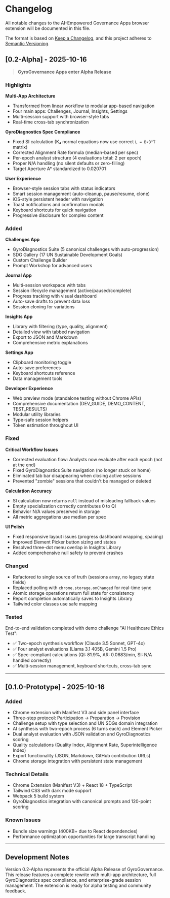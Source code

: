 # Changelog

All notable changes to the AI-Empowered Governance Apps browser extension will be documented in this file.

The format is based on [Keep a Changelog](https://keepachangelog.com/en/1.0.0/),
and this project adheres to [Semantic Versioning](https://semver.org/spec/v2.0.0.html).

## [0.2-Alpha] - 2025-10-16

> **GyroGovernance Apps enter Alpha Release** 

### Highlights

**Multi-App Architecture**
- Transformed from linear workflow to modular app-based navigation
- Four main apps: Challenges, Journal, Insights, Settings
- Multi-session support with browser-style tabs
- Real-time cross-tab synchronization

**GyroDiagnostics Spec Compliance**
- Fixed SI calculation (K₄ normal equations now use correct `L = B×B^T` matrix)
- Corrected Alignment Rate formula (median-based per spec)
- Per-epoch analyst structure (4 evaluations total: 2 per epoch)
- Proper N/A handling (no silent defaults or zero-filling)
- Target Aperture A* standardized to 0.020701

**User Experience**
- Browser-style session tabs with status indicators
- Smart session management (auto-cleanup, pause/resume, clone)
- iOS-style persistent header with navigation
- Toast notifications and confirmation modals
- Keyboard shortcuts for quick navigation
- Progressive disclosure for complex content

### Added

**Challenges App**
- GyroDiagnostics Suite (5 canonical challenges with auto-progression)
- SDG Gallery (17 UN Sustainable Development Goals)
- Custom Challenge Builder
- Prompt Workshop for advanced users

**Journal App**
- Multi-session workspace with tabs
- Session lifecycle management (active/paused/complete)
- Progress tracking with visual dashboard
- Auto-save drafts to prevent data loss
- Session cloning for variations

**Insights App**
- Library with filtering (type, quality, alignment)
- Detailed view with tabbed navigation
- Export to JSON and Markdown
- Comprehensive metric explanations

**Settings App**
- Clipboard monitoring toggle
- Auto-save preferences
- Keyboard shortcuts reference
- Data management tools

**Developer Experience**
- Web preview mode (standalone testing without Chrome APIs)
- Comprehensive documentation (DEV_GUIDE, DEMO_CONTENT, TEST_RESULTS)
- Modular utility libraries
- Type-safe session helpers
- Token estimation throughout UI

### Fixed

**Critical Workflow Issues**
- Corrected evaluation flow: Analysts now evaluate after each epoch (not at the end)
- Fixed GyroDiagnostics Suite navigation (no longer stuck on home)
- Eliminated tab bar disappearing when closing active sessions
- Prevented "zombie" sessions that couldn't be managed or deleted

**Calculation Accuracy**
- SI calculation now returns `null` instead of misleading fallback values
- Empty specialization correctly contributes 0 to QI
- Behavior N/A values preserved in storage
- All metric aggregations use median per spec

**UI Polish**
- Fixed responsive layout issues (progress dashboard wrapping, spacing)
- Improved Element Picker button sizing and states
- Resolved three-dot menu overlap in Insights Library
- Added comprehensive null safety to prevent crashes

### Changed

- Refactored to single source of truth (sessions array, no legacy state fields)
- Replaced polling with `chrome.storage.onChanged` for real-time sync
- Atomic storage operations return full state for consistency
- Report completion automatically saves to Insights Library
- Tailwind color classes use safe mapping

### Tested

End-to-end validation completed with demo challenge "AI Healthcare Ethics Test":
- ✅ Two-epoch synthesis workflow (Claude 3.5 Sonnet, GPT-4o)
- ✅ Four analyst evaluations (Llama 3.1 405B, Gemini 1.5 Pro)
- ✅ Spec-compliant calculations (QI: 81.9%, AR: 0.0683/min, SI: N/A handled correctly)
- ✅ Multi-session management, keyboard shortcuts, cross-tab sync

---

## [0.1.0-Prototype] - 2025-10-16

### Added
- Chrome extension with Manifest V3 and side panel interface
- Three-step protocol: Participation → Preparation → Provision
- Challenge setup with type selection and UN SDGs domain integration
- AI synthesis with two-epoch process (6 turns each) and Element Picker
- Dual analyst evaluation with JSON validation and GyroDiagnostics scoring
- Quality calculations (Quality Index, Alignment Rate, Superintelligence Index)
- Export functionality (JSON, Markdown, GitHub contribution URLs)
- Chrome storage integration with persistent state management

### Technical Details
- Chrome Extension (Manifest V3) + React 18 + TypeScript
- Tailwind CSS with dark mode support
- Webpack 5 build system
- GyroDiagnostics integration with canonical prompts and 120-point scoring

### Known Issues
- Bundle size warnings (400KB+ due to React dependencies)
- Performance optimization opportunities for large transcript handling

---

## Development Notes

Version 0.2-Alpha represents the official Alpha Release of GyroGovernance. This release features a complete rewrite with multi-app architecture, full GyroDiagnostics spec compliance, and enterprise-grade session management. The extension is ready for alpha testing and community feedback.
